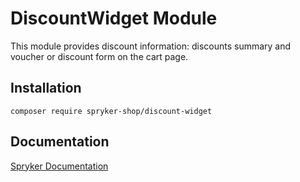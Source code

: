 # DiscountWidget Module

This module provides discount information: discounts summary and voucher or discount form on the cart page. 

## Installation

```
composer require spryker-shop/discount-widget
```

## Documentation

[Spryker Documentation](https://academy.spryker.com)
